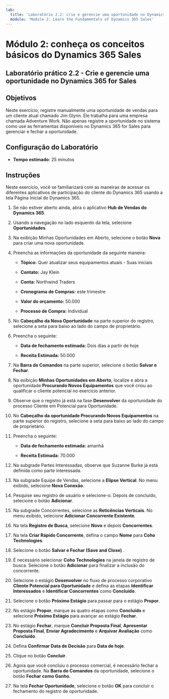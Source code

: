 ```yaml
---
lab:
  title: 'Laboratório 2.2: crie e gerencie uma oportunidade no Dynamics 365 for Sales'
  module: 'Module 2: Learn the Fundamentals of Dynamics 365 Sales'
---
```


<a name="module-2-learn-the-fundamentals-of-dynamics-365-sales"></a>Módulo 2: conheça os conceitos básicos do Dynamics 365 Sales
========================

## <a name="practice-lab-22---create-and-manage-an-opportunity-in-dynamics-365-sales"></a>Laboratório prático 2.2 - Crie e gerencie uma oportunidade no Dynamics 365 for Sales 

## <a name="objectives"></a>Objetivos

Neste exercício, registre manualmente uma oportunidade de vendas para um cliente atual chamado Jim Glynn. Ele trabalha para uma empresa chamada Adventure Work. Não apenas registre a oportunidade no sistema como use as ferramentas disponíveis no Dynamics 365 for Sales para gerenciar e fechar a oportunidade.


## <a name="lab-setup"></a>Configuração do Laboratório

  - **Tempo estimado**: 25 minutos

## <a name="instructions"></a>Instruções

Neste exercício, você se familiarizará com as maneiras de acessar os diferentes aplicativos de participação do cliente do Dynamics 365 usando a tela Página Inicial do Dynamics 365. 

1. Se não estiver aberto ainda, abra o aplicativo **Hub de Vendas do Dynamics 365**. 

2. Usando a navegação no lado esquerdo da tela, selecione **Oportunidades**. 

3. Na exibição Minhas Oportunidades em Aberto, selecione o botão **Nova** para criar uma nova oportunidade.

4. Preencha as informações da oportunidade da seguinte maneira:

    - **Tópico:** Quer atualizar seus equipamentos atuais - Suas iniciais

    - **Contato:** Jay Klein

    - **Conta:** Northwind Traders

    - **Cronograma de Compras:** este trimestre

    - **Valor do orçamento:** 50.000

    - **Processo de Compra:** Individual

5. No **Cabeçalho da Nova Oportunidade** na parte superior do registro, selecione a seta para baixo ao lado do campo de proprietário. 

6. Preencha o seguinte:

    - **Data de fechamento estimada:** Dois dias a partir de hoje

    - **Receita Estimada:** 50.000

7. Na **Barra de Comandos** na parte superior, selecione o botão **Salvar e Fechar**. 

8. Na exibição **Minhas Oportunidades em Aberto**, localize e abra a oportunidade **Procurando Novos Equipamentos** que você criou ao qualificar o cliente potencial no exercício anterior. 

9. Observe que o registro já está na fase **Desenvolver** da oportunidade do processo Cliente em Potencial para Oportunidade. 

10. No **Cabeçalho da oportunidade Procurando Novos Equipamentos** na parte superior do registro, selecione a seta para baixo ao lado do campo de proprietário. 

11. Preencha o seguinte:

    - **Data de fechamento estimada:** amanhã

    - **Receita Estimada:** 70.000

12. Na subgrade Partes Interessadas, observe que Suzanne Burke já está definida como parte interessada. 

13. Na subgrade Equipe de Vendas, selecione a **Elipse Vertical**. No menu exibido, selecione **Nova Conexão**. 

14. Pesquise seu registro de usuário e selecione-o. Depois de concluído, selecione o botão **Adicionar**. 

15. Na subgrade Concorrentes, selecione as **Reticências Verticais**. No menu exibido, selecione **Adicionar Concorrente Existente**. 

16. Na tela **Registro de Busca**, selecione **Novo** e depois **Concorrentes**.

17. Na tela **Criar Rápido Concorrente**, defina o campo **Nome** para **Coho Technologies**.

18. Selecione o botão **Salvar e Fechar (Save and Close)** .

19. É necessário selecionar **Coho Technologies** na janela de registro de busca. Selecione o botão **Adicionar** para finalizar a inclusão do concorrente. 

20. Selecione o estágio **Desenvolver** no fluxo de processo corporativo **Cliente Potencial para Oportunidade** e defina as etapas **Identificar Interessados** e **Identificar Concorrentes** como **Concluído**. 

21. Selecione o botão **Próximo Estágio** para passar para o estágio **Propor**.

22. No estágio **Propor**, marque as quatro etapas como **Concluído** e selecione **Próximo Estágio** para avançar ao estágio **Fechar**. 

23. No estágio **Fechar**, marque **Concluir Proposta Final**, **Apresentar Proposta Final**, **Enviar Agradecimento** e **Arquivar Avaliação** como **Concluído**. 

24. Defina **Confirmar Data de Decisão** para **Data de hoje**. 

25. Clique no botão **Concluir**. 

26. Agora que você concluiu o processo comercial, é necessário fechar a oportunidade. Na **Barra de Comandos** da oportunidade, selecione o botão **Fechar como Ganho**. 

27. Na tela **Fechar Oportunidade**, selecione o botão **OK** para concluir o fechamento do registro de oportunidade. 
